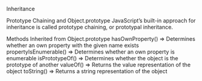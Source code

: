 Inheritance

Prototype Chaining and Object.prototype
JavaScript’s built-in approach for inheritance is called prototype chaining, or prototypal inheritance.

Methods Inherited from Object.prototype
	hasOwnProperty() => Determines whether an own property with the given name exists
	propertyIsEnumerable() => Determines whether an own property is enumerable
	isPrototypeOf() => Determines whether the object is the prototype of another
	valueOf() => Returns the value representation of the object
	toString() => Returns a string representation of the object